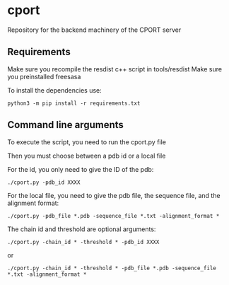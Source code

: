 # cport
Repository for the backend machinery of the CPORT server

## Requirements
Make sure you recompile the resdist c++ script in tools/resdist
Make sure you preinstalled freesasa

To install the dependencies use:
```
python3 -m pip install -r requirements.txt
```

## Command line arguments

To execute the script, you need to run the cport.py file

Then you must choose between a pdb id or a local file

For the id, you only need to give the ID of the pdb:

```
./cport.py -pdb_id XXXX
```
For the local file, you need to give the pdb file, the sequence file, and the alignment format:

```
./cport.py -pdb_file *.pdb -sequence_file *.txt -alignment_format * 
```

The chain id and threshold are optional arguments:
```
./cport.py -chain_id * -threshold * -pdb_id XXXX
```
or 
```
./cport.py -chain_id * -threshold * -pdb_file *.pdb -sequence_file *.txt -alignment_format *
```

